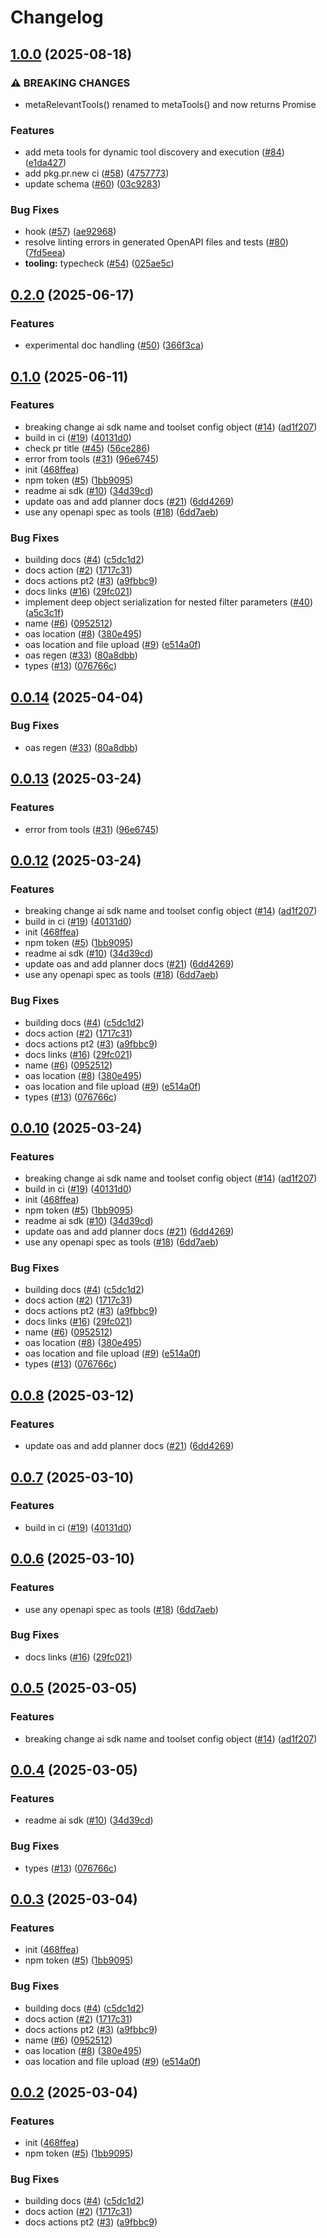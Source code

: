 # Changelog

## [1.0.0](https://github.com/StackOneHQ/stackone-ai-node/compare/v0.2.0...v1.0.0) (2025-08-18)


### ⚠ BREAKING CHANGES

* metaRelevantTools() renamed to metaTools() and now returns Promise<Tools>

### Features

* add meta tools for dynamic tool discovery and execution ([#84](https://github.com/StackOneHQ/stackone-ai-node/issues/84)) ([e1da427](https://github.com/StackOneHQ/stackone-ai-node/commit/e1da4276a5b00028fdfa6341a4c4d0898d187f88))
* add pkg.pr.new ci ([#58](https://github.com/StackOneHQ/stackone-ai-node/issues/58)) ([4757773](https://github.com/StackOneHQ/stackone-ai-node/commit/4757773d238ea18427c520e83000813f9b376d62))
* update schema ([#60](https://github.com/StackOneHQ/stackone-ai-node/issues/60)) ([03c9283](https://github.com/StackOneHQ/stackone-ai-node/commit/03c9283ab2169d29f24b0fd1f2c03700ce4500d3))


### Bug Fixes

* hook ([#57](https://github.com/StackOneHQ/stackone-ai-node/issues/57)) ([ae92968](https://github.com/StackOneHQ/stackone-ai-node/commit/ae9296898738413ca129cbdc7d415cf58604e1f2))
* resolve linting errors in generated OpenAPI files and tests ([#80](https://github.com/StackOneHQ/stackone-ai-node/issues/80)) ([7fd5eea](https://github.com/StackOneHQ/stackone-ai-node/commit/7fd5eea4b5ff19c4c3b119590a52c95175da4fc7))
* **tooling:** typecheck ([#54](https://github.com/StackOneHQ/stackone-ai-node/issues/54)) ([025ae5c](https://github.com/StackOneHQ/stackone-ai-node/commit/025ae5c2f503e3132fd2bcb5946a38128b701316))

## [0.2.0](https://github.com/StackOneHQ/stackone-ai-node/compare/v0.1.0...v0.2.0) (2025-06-17)


### Features

* experimental doc handling ([#50](https://github.com/StackOneHQ/stackone-ai-node/issues/50)) ([366f3ca](https://github.com/StackOneHQ/stackone-ai-node/commit/366f3ca82e6f1acb19c6d62aa180efc4c8e6cdef))

## [0.1.0](https://github.com/StackOneHQ/stackone-ai-node/compare/v0.0.14...v0.1.0) (2025-06-11)


### Features

* breaking change ai sdk name and toolset config object ([#14](https://github.com/StackOneHQ/stackone-ai-node/issues/14)) ([ad1f207](https://github.com/StackOneHQ/stackone-ai-node/commit/ad1f2075a1fb9fd9e851577aef78b138ae8f3264))
* build in ci ([#19](https://github.com/StackOneHQ/stackone-ai-node/issues/19)) ([40131d0](https://github.com/StackOneHQ/stackone-ai-node/commit/40131d08fae4f37007cc94be6980be6b2cf6e616))
* check pr title ([#45](https://github.com/StackOneHQ/stackone-ai-node/issues/45)) ([56ce286](https://github.com/StackOneHQ/stackone-ai-node/commit/56ce2867bb2db3c7550eb083f06c8881f9ca85c6))
* error from tools ([#31](https://github.com/StackOneHQ/stackone-ai-node/issues/31)) ([96e6745](https://github.com/StackOneHQ/stackone-ai-node/commit/96e6745da689da313658c881a2e144c238f85274))
* init ([468ffea](https://github.com/StackOneHQ/stackone-ai-node/commit/468ffeae1f8ea9ec77637a1451e2040bcbd8adcf))
* npm token ([#5](https://github.com/StackOneHQ/stackone-ai-node/issues/5)) ([1bb9095](https://github.com/StackOneHQ/stackone-ai-node/commit/1bb9095eb27a44888781fa892e68fb751cad2b20))
* readme ai sdk ([#10](https://github.com/StackOneHQ/stackone-ai-node/issues/10)) ([34d39cd](https://github.com/StackOneHQ/stackone-ai-node/commit/34d39cd11619a95572cae063af5813444bad609d))
* update oas and add planner docs ([#21](https://github.com/StackOneHQ/stackone-ai-node/issues/21)) ([6dd4269](https://github.com/StackOneHQ/stackone-ai-node/commit/6dd42697b8ea11bc4d62e62a3bab16b34fb49f4a))
* use any openapi spec as tools ([#18](https://github.com/StackOneHQ/stackone-ai-node/issues/18)) ([6dd7aeb](https://github.com/StackOneHQ/stackone-ai-node/commit/6dd7aebd1b7b24dfa52abfa6442a336666cedbca))


### Bug Fixes

* building docs ([#4](https://github.com/StackOneHQ/stackone-ai-node/issues/4)) ([c5dc1d2](https://github.com/StackOneHQ/stackone-ai-node/commit/c5dc1d248f9415f4599739410060dcd802872c1b))
* docs action ([#2](https://github.com/StackOneHQ/stackone-ai-node/issues/2)) ([1717c31](https://github.com/StackOneHQ/stackone-ai-node/commit/1717c31a92c557aec023be7e89f19dab6ff10c32))
* docs actions pt2 ([#3](https://github.com/StackOneHQ/stackone-ai-node/issues/3)) ([a9fbbc9](https://github.com/StackOneHQ/stackone-ai-node/commit/a9fbbc91446375b0916aacf5c13a9bdaec082680))
* docs links ([#16](https://github.com/StackOneHQ/stackone-ai-node/issues/16)) ([29fc021](https://github.com/StackOneHQ/stackone-ai-node/commit/29fc021729504db78e11ffc261d9e48bf3dd3c98))
* implement deep object serialization for nested filter parameters ([#40](https://github.com/StackOneHQ/stackone-ai-node/issues/40)) ([a5c3c1f](https://github.com/StackOneHQ/stackone-ai-node/commit/a5c3c1f1e4aae89e8ce9e75e98e123346969b331))
* name  ([#6](https://github.com/StackOneHQ/stackone-ai-node/issues/6)) ([0952512](https://github.com/StackOneHQ/stackone-ai-node/commit/0952512f14bc23ef34431de9fc7663a948382aba))
* oas location ([#8](https://github.com/StackOneHQ/stackone-ai-node/issues/8)) ([380e495](https://github.com/StackOneHQ/stackone-ai-node/commit/380e49579ccff36f5de3a54aa349d39936add3bb))
* oas location and file upload ([#9](https://github.com/StackOneHQ/stackone-ai-node/issues/9)) ([e514a0f](https://github.com/StackOneHQ/stackone-ai-node/commit/e514a0f2ca484a5a1f3824a88b850ab869a148c0))
* oas regen ([#33](https://github.com/StackOneHQ/stackone-ai-node/issues/33)) ([80a8dbb](https://github.com/StackOneHQ/stackone-ai-node/commit/80a8dbb03e4e2324c351d34cfd7e88eb5058688f))
* types ([#13](https://github.com/StackOneHQ/stackone-ai-node/issues/13)) ([076766c](https://github.com/StackOneHQ/stackone-ai-node/commit/076766cc46c7bea8714f3f1aee7db0ff43f89979))

## [0.0.14](https://github.com/StackOneHQ/stackone-ai-node/compare/ai-v0.0.13...ai-v0.0.14) (2025-04-04)


### Bug Fixes

* oas regen ([#33](https://github.com/StackOneHQ/stackone-ai-node/issues/33)) ([80a8dbb](https://github.com/StackOneHQ/stackone-ai-node/commit/80a8dbb03e4e2324c351d34cfd7e88eb5058688f))

## [0.0.13](https://github.com/StackOneHQ/stackone-ai-node/compare/ai-v0.0.12...ai-v0.0.13) (2025-03-24)


### Features

* error from tools ([#31](https://github.com/StackOneHQ/stackone-ai-node/issues/31)) ([96e6745](https://github.com/StackOneHQ/stackone-ai-node/commit/96e6745da689da313658c881a2e144c238f85274))

## [0.0.12](https://github.com/StackOneHQ/stackone-ai-node/compare/ai-v0.0.11...ai-v0.0.12) (2025-03-24)


### Features

* breaking change ai sdk name and toolset config object ([#14](https://github.com/StackOneHQ/stackone-ai-node/issues/14)) ([ad1f207](https://github.com/StackOneHQ/stackone-ai-node/commit/ad1f2075a1fb9fd9e851577aef78b138ae8f3264))
* build in ci ([#19](https://github.com/StackOneHQ/stackone-ai-node/issues/19)) ([40131d0](https://github.com/StackOneHQ/stackone-ai-node/commit/40131d08fae4f37007cc94be6980be6b2cf6e616))
* init ([468ffea](https://github.com/StackOneHQ/stackone-ai-node/commit/468ffeae1f8ea9ec77637a1451e2040bcbd8adcf))
* npm token ([#5](https://github.com/StackOneHQ/stackone-ai-node/issues/5)) ([1bb9095](https://github.com/StackOneHQ/stackone-ai-node/commit/1bb9095eb27a44888781fa892e68fb751cad2b20))
* readme ai sdk ([#10](https://github.com/StackOneHQ/stackone-ai-node/issues/10)) ([34d39cd](https://github.com/StackOneHQ/stackone-ai-node/commit/34d39cd11619a95572cae063af5813444bad609d))
* update oas and add planner docs ([#21](https://github.com/StackOneHQ/stackone-ai-node/issues/21)) ([6dd4269](https://github.com/StackOneHQ/stackone-ai-node/commit/6dd42697b8ea11bc4d62e62a3bab16b34fb49f4a))
* use any openapi spec as tools ([#18](https://github.com/StackOneHQ/stackone-ai-node/issues/18)) ([6dd7aeb](https://github.com/StackOneHQ/stackone-ai-node/commit/6dd7aebd1b7b24dfa52abfa6442a336666cedbca))


### Bug Fixes

* building docs ([#4](https://github.com/StackOneHQ/stackone-ai-node/issues/4)) ([c5dc1d2](https://github.com/StackOneHQ/stackone-ai-node/commit/c5dc1d248f9415f4599739410060dcd802872c1b))
* docs action ([#2](https://github.com/StackOneHQ/stackone-ai-node/issues/2)) ([1717c31](https://github.com/StackOneHQ/stackone-ai-node/commit/1717c31a92c557aec023be7e89f19dab6ff10c32))
* docs actions pt2 ([#3](https://github.com/StackOneHQ/stackone-ai-node/issues/3)) ([a9fbbc9](https://github.com/StackOneHQ/stackone-ai-node/commit/a9fbbc91446375b0916aacf5c13a9bdaec082680))
* docs links ([#16](https://github.com/StackOneHQ/stackone-ai-node/issues/16)) ([29fc021](https://github.com/StackOneHQ/stackone-ai-node/commit/29fc021729504db78e11ffc261d9e48bf3dd3c98))
* name  ([#6](https://github.com/StackOneHQ/stackone-ai-node/issues/6)) ([0952512](https://github.com/StackOneHQ/stackone-ai-node/commit/0952512f14bc23ef34431de9fc7663a948382aba))
* oas location ([#8](https://github.com/StackOneHQ/stackone-ai-node/issues/8)) ([380e495](https://github.com/StackOneHQ/stackone-ai-node/commit/380e49579ccff36f5de3a54aa349d39936add3bb))
* oas location and file upload ([#9](https://github.com/StackOneHQ/stackone-ai-node/issues/9)) ([e514a0f](https://github.com/StackOneHQ/stackone-ai-node/commit/e514a0f2ca484a5a1f3824a88b850ab869a148c0))
* types ([#13](https://github.com/StackOneHQ/stackone-ai-node/issues/13)) ([076766c](https://github.com/StackOneHQ/stackone-ai-node/commit/076766cc46c7bea8714f3f1aee7db0ff43f89979))

## [0.0.10](https://github.com/StackOneHQ/stackone-ai-node/compare/ai-v0.0.9...ai-v0.0.10) (2025-03-24)


### Features

* breaking change ai sdk name and toolset config object ([#14](https://github.com/StackOneHQ/stackone-ai-node/issues/14)) ([ad1f207](https://github.com/StackOneHQ/stackone-ai-node/commit/ad1f2075a1fb9fd9e851577aef78b138ae8f3264))
* build in ci ([#19](https://github.com/StackOneHQ/stackone-ai-node/issues/19)) ([40131d0](https://github.com/StackOneHQ/stackone-ai-node/commit/40131d08fae4f37007cc94be6980be6b2cf6e616))
* init ([468ffea](https://github.com/StackOneHQ/stackone-ai-node/commit/468ffeae1f8ea9ec77637a1451e2040bcbd8adcf))
* npm token ([#5](https://github.com/StackOneHQ/stackone-ai-node/issues/5)) ([1bb9095](https://github.com/StackOneHQ/stackone-ai-node/commit/1bb9095eb27a44888781fa892e68fb751cad2b20))
* readme ai sdk ([#10](https://github.com/StackOneHQ/stackone-ai-node/issues/10)) ([34d39cd](https://github.com/StackOneHQ/stackone-ai-node/commit/34d39cd11619a95572cae063af5813444bad609d))
* update oas and add planner docs ([#21](https://github.com/StackOneHQ/stackone-ai-node/issues/21)) ([6dd4269](https://github.com/StackOneHQ/stackone-ai-node/commit/6dd42697b8ea11bc4d62e62a3bab16b34fb49f4a))
* use any openapi spec as tools ([#18](https://github.com/StackOneHQ/stackone-ai-node/issues/18)) ([6dd7aeb](https://github.com/StackOneHQ/stackone-ai-node/commit/6dd7aebd1b7b24dfa52abfa6442a336666cedbca))


### Bug Fixes

* building docs ([#4](https://github.com/StackOneHQ/stackone-ai-node/issues/4)) ([c5dc1d2](https://github.com/StackOneHQ/stackone-ai-node/commit/c5dc1d248f9415f4599739410060dcd802872c1b))
* docs action ([#2](https://github.com/StackOneHQ/stackone-ai-node/issues/2)) ([1717c31](https://github.com/StackOneHQ/stackone-ai-node/commit/1717c31a92c557aec023be7e89f19dab6ff10c32))
* docs actions pt2 ([#3](https://github.com/StackOneHQ/stackone-ai-node/issues/3)) ([a9fbbc9](https://github.com/StackOneHQ/stackone-ai-node/commit/a9fbbc91446375b0916aacf5c13a9bdaec082680))
* docs links ([#16](https://github.com/StackOneHQ/stackone-ai-node/issues/16)) ([29fc021](https://github.com/StackOneHQ/stackone-ai-node/commit/29fc021729504db78e11ffc261d9e48bf3dd3c98))
* name  ([#6](https://github.com/StackOneHQ/stackone-ai-node/issues/6)) ([0952512](https://github.com/StackOneHQ/stackone-ai-node/commit/0952512f14bc23ef34431de9fc7663a948382aba))
* oas location ([#8](https://github.com/StackOneHQ/stackone-ai-node/issues/8)) ([380e495](https://github.com/StackOneHQ/stackone-ai-node/commit/380e49579ccff36f5de3a54aa349d39936add3bb))
* oas location and file upload ([#9](https://github.com/StackOneHQ/stackone-ai-node/issues/9)) ([e514a0f](https://github.com/StackOneHQ/stackone-ai-node/commit/e514a0f2ca484a5a1f3824a88b850ab869a148c0))
* types ([#13](https://github.com/StackOneHQ/stackone-ai-node/issues/13)) ([076766c](https://github.com/StackOneHQ/stackone-ai-node/commit/076766cc46c7bea8714f3f1aee7db0ff43f89979))

## [0.0.8](https://github.com/StackOneHQ/stackone-ai-node/compare/ai-v0.0.7...ai-v0.0.8) (2025-03-12)


### Features

* update oas and add planner docs ([#21](https://github.com/StackOneHQ/stackone-ai-node/issues/21)) ([6dd4269](https://github.com/StackOneHQ/stackone-ai-node/commit/6dd42697b8ea11bc4d62e62a3bab16b34fb49f4a))

## [0.0.7](https://github.com/StackOneHQ/stackone-ai-node/compare/ai-v0.0.6...ai-v0.0.7) (2025-03-10)


### Features

* build in ci ([#19](https://github.com/StackOneHQ/stackone-ai-node/issues/19)) ([40131d0](https://github.com/StackOneHQ/stackone-ai-node/commit/40131d08fae4f37007cc94be6980be6b2cf6e616))

## [0.0.6](https://github.com/StackOneHQ/stackone-ai-node/compare/ai-v0.0.5...ai-v0.0.6) (2025-03-10)


### Features

* use any openapi spec as tools ([#18](https://github.com/StackOneHQ/stackone-ai-node/issues/18)) ([6dd7aeb](https://github.com/StackOneHQ/stackone-ai-node/commit/6dd7aebd1b7b24dfa52abfa6442a336666cedbca))


### Bug Fixes

* docs links ([#16](https://github.com/StackOneHQ/stackone-ai-node/issues/16)) ([29fc021](https://github.com/StackOneHQ/stackone-ai-node/commit/29fc021729504db78e11ffc261d9e48bf3dd3c98))

## [0.0.5](https://github.com/StackOneHQ/stackone-ai-node/compare/ai-v0.0.4...ai-v0.0.5) (2025-03-05)


### Features

* breaking change ai sdk name and toolset config object ([#14](https://github.com/StackOneHQ/stackone-ai-node/issues/14)) ([ad1f207](https://github.com/StackOneHQ/stackone-ai-node/commit/ad1f2075a1fb9fd9e851577aef78b138ae8f3264))

## [0.0.4](https://github.com/StackOneHQ/stackone-ai-node/compare/ai-v0.0.3...ai-v0.0.4) (2025-03-05)


### Features

* readme ai sdk ([#10](https://github.com/StackOneHQ/stackone-ai-node/issues/10)) ([34d39cd](https://github.com/StackOneHQ/stackone-ai-node/commit/34d39cd11619a95572cae063af5813444bad609d))


### Bug Fixes

* types ([#13](https://github.com/StackOneHQ/stackone-ai-node/issues/13)) ([076766c](https://github.com/StackOneHQ/stackone-ai-node/commit/076766cc46c7bea8714f3f1aee7db0ff43f89979))

## [0.0.3](https://github.com/StackOneHQ/stackone-ai-node/compare/ai-v0.0.2...ai-v0.0.3) (2025-03-04)


### Features

* init ([468ffea](https://github.com/StackOneHQ/stackone-ai-node/commit/468ffeae1f8ea9ec77637a1451e2040bcbd8adcf))
* npm token ([#5](https://github.com/StackOneHQ/stackone-ai-node/issues/5)) ([1bb9095](https://github.com/StackOneHQ/stackone-ai-node/commit/1bb9095eb27a44888781fa892e68fb751cad2b20))


### Bug Fixes

* building docs ([#4](https://github.com/StackOneHQ/stackone-ai-node/issues/4)) ([c5dc1d2](https://github.com/StackOneHQ/stackone-ai-node/commit/c5dc1d248f9415f4599739410060dcd802872c1b))
* docs action ([#2](https://github.com/StackOneHQ/stackone-ai-node/issues/2)) ([1717c31](https://github.com/StackOneHQ/stackone-ai-node/commit/1717c31a92c557aec023be7e89f19dab6ff10c32))
* docs actions pt2 ([#3](https://github.com/StackOneHQ/stackone-ai-node/issues/3)) ([a9fbbc9](https://github.com/StackOneHQ/stackone-ai-node/commit/a9fbbc91446375b0916aacf5c13a9bdaec082680))
* name  ([#6](https://github.com/StackOneHQ/stackone-ai-node/issues/6)) ([0952512](https://github.com/StackOneHQ/stackone-ai-node/commit/0952512f14bc23ef34431de9fc7663a948382aba))
* oas location ([#8](https://github.com/StackOneHQ/stackone-ai-node/issues/8)) ([380e495](https://github.com/StackOneHQ/stackone-ai-node/commit/380e49579ccff36f5de3a54aa349d39936add3bb))
* oas location and file upload ([#9](https://github.com/StackOneHQ/stackone-ai-node/issues/9)) ([e514a0f](https://github.com/StackOneHQ/stackone-ai-node/commit/e514a0f2ca484a5a1f3824a88b850ab869a148c0))

## [0.0.2](https://github.com/StackOneHQ/stackone-ai-node/compare/stackone-ai-node-v0.0.1...stackone-ai-node-v0.0.2) (2025-03-04)


### Features

* init ([468ffea](https://github.com/StackOneHQ/stackone-ai-node/commit/468ffeae1f8ea9ec77637a1451e2040bcbd8adcf))
* npm token ([#5](https://github.com/StackOneHQ/stackone-ai-node/issues/5)) ([1bb9095](https://github.com/StackOneHQ/stackone-ai-node/commit/1bb9095eb27a44888781fa892e68fb751cad2b20))


### Bug Fixes

* building docs ([#4](https://github.com/StackOneHQ/stackone-ai-node/issues/4)) ([c5dc1d2](https://github.com/StackOneHQ/stackone-ai-node/commit/c5dc1d248f9415f4599739410060dcd802872c1b))
* docs action ([#2](https://github.com/StackOneHQ/stackone-ai-node/issues/2)) ([1717c31](https://github.com/StackOneHQ/stackone-ai-node/commit/1717c31a92c557aec023be7e89f19dab6ff10c32))
* docs actions pt2 ([#3](https://github.com/StackOneHQ/stackone-ai-node/issues/3)) ([a9fbbc9](https://github.com/StackOneHQ/stackone-ai-node/commit/a9fbbc91446375b0916aacf5c13a9bdaec082680))
